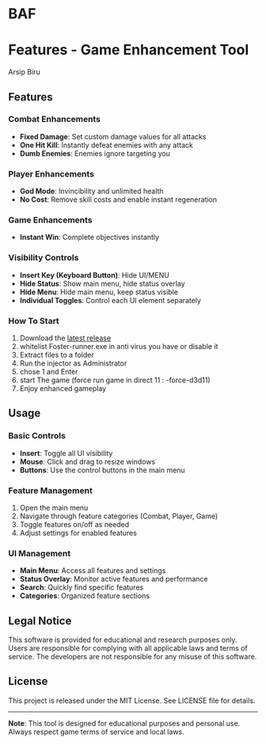 # BAF

# Features - Game Enhancement Tool
Arsip Biru

## Features

### Combat Enhancements
- **Fixed Damage**: Set custom damage values for all attacks
- **One Hit Kill**: Instantly defeat enemies with any attack
- **Dumb Enemies**: Enemies ignore targeting you

### Player Enhancements
- **God Mode**: Invincibility and unlimited health
- **No Cost**: Remove skill costs and enable instant regeneration

### Game Enhancements
- **Instant Win**: Complete objectives instantly

### Visibility Controls
- **Insert Key (Keyboard Button)**: Hide UI/MENU
- **Hide Status**: Show main menu, hide status overlay
- **Hide Menu**: Hide main menu, keep status visible
- **Individual Toggles**: Control each UI element separately


### How To Start
1. Download the [latest release](https://github.com/FosterG4/BAF/releases)
2. whitelist Foster-runner.exe in anti virus you have or disable it
3. Extract files to a folder
4. Run the injector as Administrator
5. chose 1 and Enter
6. start The game (force run game in direct 11 : -force-d3d11)
7. Enjoy enhanced gameplay

## Usage

### Basic Controls
- **Insert**: Toggle all UI visibility
- **Mouse**: Click and drag to resize windows
- **Buttons**: Use the control buttons in the main menu

### Feature Management
1. Open the main menu
2. Navigate through feature categories (Combat, Player, Game)
3. Toggle features on/off as needed
4. Adjust settings for enabled features

### UI Management
- **Main Menu**: Access all features and settings
- **Status Overlay**: Monitor active features and performance
- **Search**: Quickly find specific features
- **Categories**: Organized feature sections


## Legal Notice

This software is provided for educational and research purposes only. Users are responsible for complying with all applicable laws and terms of service. The developers are not responsible for any misuse of this software.

## License

This project is released under the MIT License. See LICENSE file for details.

---

**Note**: This tool is designed for educational purposes and personal use. Always respect game terms of service and local laws. 
